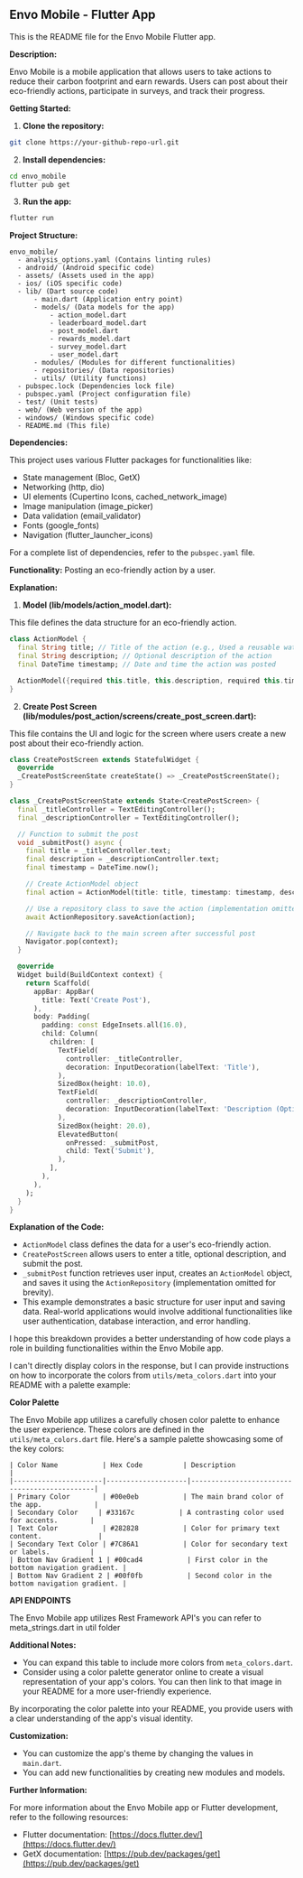 ## Envo Mobile - Flutter App

This is the README file for the Envo Mobile Flutter app.

**Description:**

Envo Mobile is a mobile application that allows users to take actions to reduce their carbon footprint and earn rewards. Users can post about their eco-friendly actions, participate in surveys, and track their progress.

**Getting Started:**

1. **Clone the repository:**

```bash
git clone https://your-github-repo-url.git
```

2. **Install dependencies:**

```bash
cd envo_mobile
flutter pub get
```

3. **Run the app:**

```bash
flutter run
```

**Project Structure:**

```
envo_mobile/
  - analysis_options.yaml (Contains linting rules)
  - android/ (Android specific code)
  - assets/ (Assets used in the app)
  - ios/ (iOS specific code)
  - lib/ (Dart source code)
      - main.dart (Application entry point)
      - models/ (Data models for the app)
          - action_model.dart
          - leaderboard_model.dart
          - post_model.dart
          - rewards_model.dart
          - survey_model.dart
          - user_model.dart
      - modules/ (Modules for different functionalities)
      - repositories/ (Data repositories)
      - utils/ (Utility functions)
  - pubspec.lock (Dependencies lock file)
  - pubspec.yaml (Project configuration file)
  - test/ (Unit tests)
  - web/ (Web version of the app)
  - windows/ (Windows specific code)
  - README.md (This file)
```

**Dependencies:**

This project uses various Flutter packages for functionalities like:

* State management (Bloc, GetX)
* Networking (http, dio)
* UI elements (Cupertino Icons, cached_network_image)
* Image manipulation (image_picker)
* Data validation (email_validator)
* Fonts (google_fonts)
* Navigation (flutter_launcher_icons)

For a complete list of dependencies, refer to the `pubspec.yaml` file.

**Functionality:** Posting an eco-friendly action by a user.

**Explanation:**

1. **Model (lib/models/action_model.dart):**

This file defines the data structure for an eco-friendly action.

```dart
class ActionModel {
  final String title; // Title of the action (e.g., Used a reusable water bottle)
  final String description; // Optional description of the action
  final DateTime timestamp; // Date and time the action was posted

  ActionModel({required this.title, this.description, required this.timestamp});
}
```

2. **Create Post Screen (lib/modules/post_action/screens/create_post_screen.dart):**

This file contains the UI and logic for the screen where users create a new post about their eco-friendly action.

```dart
class CreatePostScreen extends StatefulWidget {
  @override
  _CreatePostScreenState createState() => _CreatePostScreenState();
}

class _CreatePostScreenState extends State<CreatePostScreen> {
  final _titleController = TextEditingController();
  final _descriptionController = TextEditingController();

  // Function to submit the post
  void _submitPost() async {
    final title = _titleController.text;
    final description = _descriptionController.text;
    final timestamp = DateTime.now();

    // Create ActionModel object
    final action = ActionModel(title: title, timestamp: timestamp, description: description);

    // Use a repository class to save the action (implementation omitted)
    await ActionRepository.saveAction(action);

    // Navigate back to the main screen after successful post
    Navigator.pop(context);
  }

  @override
  Widget build(BuildContext context) {
    return Scaffold(
      appBar: AppBar(
        title: Text('Create Post'),
      ),
      body: Padding(
        padding: const EdgeInsets.all(16.0),
        child: Column(
          children: [
            TextField(
              controller: _titleController,
              decoration: InputDecoration(labelText: 'Title'),
            ),
            SizedBox(height: 10.0),
            TextField(
              controller: _descriptionController,
              decoration: InputDecoration(labelText: 'Description (Optional)'),
            ),
            SizedBox(height: 20.0),
            ElevatedButton(
              onPressed: _submitPost,
              child: Text('Submit'),
            ),
          ],
        ),
      ),
    );
  }
}
```

**Explanation of the Code:**

* `ActionModel` class defines the data for a user's eco-friendly action.
* `CreatePostScreen` allows users to enter a title, optional description, and submit the post.
* `_submitPost` function retrieves user input, creates an `ActionModel` object, and saves it using the `ActionRepository` (implementation omitted for brevity). 
* This example demonstrates a basic structure for user input and saving data. Real-world applications would involve additional functionalities like user authentication, database interaction, and error handling.

I hope this breakdown provides a better understanding of how code plays a role in building functionalities within the Envo Mobile app. 

I can't directly display colors in the response, but I can provide instructions on how to incorporate the colors from `utils/meta_colors.dart` into your README with a palette example:

**Color Palette**

The Envo Mobile app utilizes a carefully chosen color palette to enhance the user experience. These colors are defined in the `utils/meta_colors.dart` file. Here's a sample palette showcasing some of the key colors:

```
| Color Name           | Hex Code          | Description                                 |
|----------------------|--------------------|----------------------------------------------|
| Primary Color        | #00e0eb           | The main brand color of the app.             |
| Secondary Color     | #33167c           | A contrasting color used for accents.        |
| Text Color           | #282828           | Color for primary text content.              |
| Secondary Text Color | #7C86A1           | Color for secondary text or labels.          |
| Bottom Nav Gradient 1 | #00cad4           | First color in the bottom navigation gradient. |
| Bottom Nav Gradient 2 | #00f0fb           | Second color in the bottom navigation gradient. |
```

**API ENDPOINTS**

The Envo Mobile app utilizes Rest Framework API's you can refer to meta_strings.dart in util folder



**Additional Notes:**

* You can expand this table to include more colors from `meta_colors.dart`.
* Consider using a color palette generator online to create a visual representation of your app's colors. You can then link to that image in your README for a more user-friendly experience.

By incorporating the color palette into your README, you provide users with a clear understanding of the app's visual identity.


**Customization:**

* You can customize the app's theme by changing the values in `main.dart`.
* You can add new functionalities by creating new modules and models.


**Further Information:**

For more information about the Envo Mobile app or Flutter development, refer to the following resources:

* Flutter documentation: [https://docs.flutter.dev/](https://docs.flutter.dev/)
* GetX documentation: [https://pub.dev/packages/get](https://pub.dev/packages/get)


